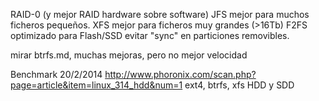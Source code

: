 RAID-0 (y mejor RAID hardware sobre software)
JFS mejor para muchos ficheros pequeños.
XFS mejor para ficheros muy grandes (>16Tb)
F2FS optimizado para Flash/SSD
evitar "sync" en particiones removibles.

mirar btrfs.md, muchas mejoras, pero no mejor velocidad


Benchmark 20/2/2014
http://www.phoronix.com/scan.php?page=article&item=linux_314_hdd&num=1
ext4, btrfs, xfs
HDD y SDD
